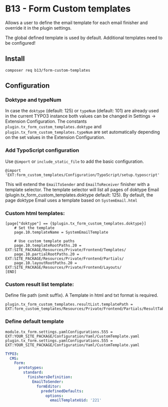 # B13 - Form Custom templates

Allows a user to define the email template
for each email finisher and override it in the
plugin settings.

The global defined template is used by default.
Additional templates need to be configured!

## Install

```
composer req b13/form-custom-templates
```

## Configuration

### Doktype and typeNum

In case the `doktype` (default: 125) or `typeNum` (default: 101) are already used in the 
current TYPO3 instance both values can be changed in Settings -> Extension Configuration.
The constants `plugin.tx_form_custom_templates.doktype` and `plugin.tx_form_custom_templates.typeNum`
are set automatically depending on the set values in the Extension Configuration.

### Add TypoScript configuration

Use `@import` or  `include_static_file` to add the basic
configuration.

```
@import 'EXT:form_custom_templates/Configuration/TypoScript/setup.typoscript'
```

This will extend the `EmailToSender` and `EmailToReceiver` finisher with a template selector.
The template selector will list all pages of doktype Email (plugin.tx_form_custom_templates.doktype default: 125).
By default, the page doktype Email uses a template based on `SystemEmail.html`

### Custom html templates:

```
[page["doktype"] == {$plugin.tx_form_custom_templates.doktype}]
    # Set the template
    page.10.templateName = SystemEmailTemplate

    # Use custom template paths
    page.10.templateRootPaths.20 = EXT:SITE_PACKAGE/Resources/Private/Frontend/Templates/
    page.10.partialRootPaths.20 = EXT:SITE_PACKAGE/Resources/Private/Frontend/Partials/
    page.10.layoutRootPaths.20 = EXT:SITE_PACKAGE/Resources/Private/Frontend/Layouts/
[END]
```

### Custom result list template:

Define file path (omit suffix). A Template in html and txt format is required.

```
plugin.tx_form_custom_templates.resultList.templatePath = EXT:form_custom_templates/Resources/Private/Frontend/Partials/ResultTable
```

### Define default template

```
module.tx_form.settings.yamlConfigurations.555 = EXT:YOUR_SITE_PACKAGE/Configuration/Yaml/CustomTemplate.yaml
plugin.tx_form.settings.yamlConfigurations.555 = EXT:YOUR_SITE_PACKAGE/Configuration/Yaml/CustomTemplate.yaml
```

```yaml
TYPO3:
  CMS:
    Form:
      prototypes:
        standard:
          finishersDefinition:
            EmailToSender:
              formEditor:
                predefinedDefaults:
                  options:
                    emailTemplateUid: '221'
```
